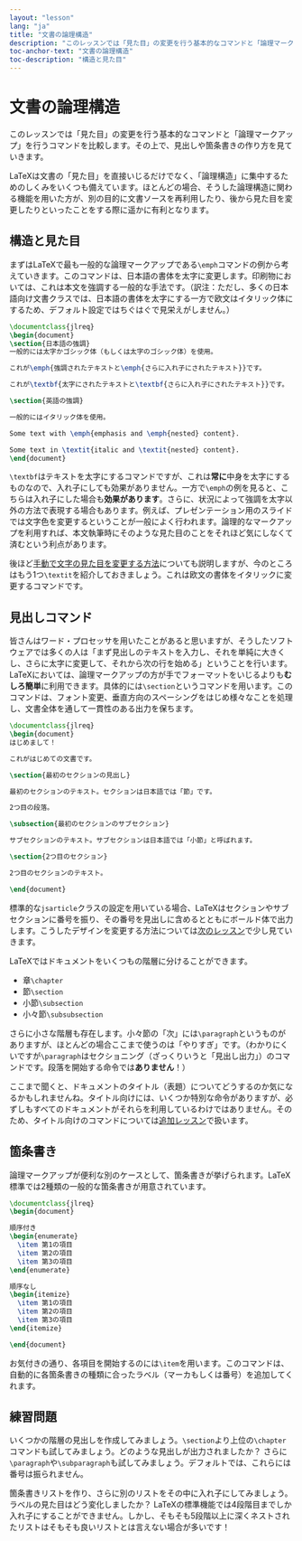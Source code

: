 ```yaml
---
layout: "lesson"
lang: "ja"
title: "文書の論理構造"
description: "このレッスンでは「見た目」の変更を行う基本的なコマンドと「論理マークアップ」を行うコマンドを比較します。その上で、見出しや箇条書きの作り方を見ていきます。"
toc-anchor-text: "文書の論理構造"
toc-description: "構造と見た目"
---
```


# 文書の論理構造

<span class="summary">このレッスンでは「見た目」の変更を行う基本的なコマンドと「論理マークアップ」を行うコマンドを比較します。その上で、見出しや箇条書きの作り方を見ていきます。</span>

LaTeXは文書の「見た目」を直接いじるだけでなく、「論理構造」に集中するためのしくみをいくつも備えています。ほとんどの場合、そうした論理構造に関わる機能を用いた方が、別の目的に文書ソースを再利用したり、後から見た目を変更したりといったことをする際に遥かに有利となります。

## 構造と見た目

まずはLaTeXで最も一般的な論理マークアップである`\emph`コマンドの例から考えていきます。このコマンドは、日本語の書体を太字に変更します。印刷物においては、これは本文を強調する一般的な手法です。（訳注：ただし、多くの日本語向け文書クラスでは、日本語の書体を太字にする一方で欧文はイタリック体にするため、デフォルト設定ではちぐはぐで見栄えがしません。）

```latex
\documentclass{jlreq}
\begin{document}
\section{日本語の強調}
一般的には太字かゴシック体（もしくは太字のゴシック体）を使用。

これが\emph{強調されたテキストと\emph{さらに入れ子にされたテキスト}}です。

これが\textbf{太字にされたテキストと\textbf{さらに入れ子にされたテキスト}}です。

\section{英語の強調}

一般的にはイタリック体を使用。

Some text with \emph{emphasis and \emph{nested} content}.

Some text in \textit{italic and \textit{nested} content}.
\end{document}
```

`\textbf`はテキストを太字にするコマンドですが、これは**常に**中身を太字にするものなので、入れ子にしても効果がありません。一方で`\emph`の例を見ると、こちらは入れ子にした場合も**効果があります**。さらに、状況によって強調を太字以外の方法で表現する場合もあります。例えば、プレゼンテーション用のスライドでは文字色を変更するということが一般によく行われます。論理的なマークアップを利用すれば、本文執筆時にそのような見た目のことをそれほど気にしなくて済むという利点があります。

後ほど[手動で文字の見た目を変更する方法](lesson-11)についても説明しますが、今のところはもう1つ`\textit`を紹介しておきましょう。これは欧文の書体をイタリックに変更するコマンドです。

## 見出しコマンド

皆さんはワード・プロセッサを用いたことがあると思いますが、そうしたソフトウェアでは多くの人は「まず見出しのテキストを入力し、それを単純に大きくし、さらに太字に変更して、それから次の行を始める」ということを行います。LaTeXにおいては、論理マークアップの方が手でフォーマットをいじるよりも**むしろ簡単**に利用できます。具体的には`\section`というコマンドを用います。このコマンドは、フォント変更、垂直方向のスペーシングをはじめ様々なことを処理し、文書全体を通して一貫性のある出力を保ちます。

```latex
\documentclass{jlreq}
\begin{document}
はじめまして！

これがはじめての文書です。

\section{最初のセクションの見出し}

最初のセクションのテキスト。セクションは日本語では「節」です。

2つ目の段落。

\subsection{最初のセクションのサブセクション}

サブセクションのテキスト。サブセクションは日本語では「小節」と呼ばれます。

\section{2つ目のセクション}

2つ目のセクションのテキスト。

\end{document}
```

標準的な`jsarticle`クラスの設定を用いている場合、LaTeXはセクションやサブセクションに番号を振り、その番号を見出しに含めるとともにボールド体で出力します。こうしたデザインを変更する方法については[次のレッスン](lesson-05)で少し見ていきます。

LaTeXではドキュメントをいくつもの階層に分けることができます。

- 章`\chapter`
- 節`\section`
- 小節`\subsection`
- 小々節`\subsubsection`

さらに小さな階層も存在します。小々節の「次」には`\paragraph`というものがありますが、ほとんどの場合ここまで使うのは「やりすぎ」です。（わかりにくいですが`\paragraph`はセクショニング（ざっくりいうと「見出し出力」）のコマンドです。段落を開始する命令では**ありません**！）

ここまで聞くと、ドキュメントのタイトル（表題）についてどうするのか気になるかもしれませんね。タイトル向けには、いくつか特別な命令がありますが、必ずしもすべてのドキュメントがそれらを利用しているわけではありません。そのため、タイトル向けのコマンドについては[追加レッスン](more-04)で扱います。

## 箇条書き

論理マークアップが便利な別のケースとして、箇条書きが挙げられます。LaTeX標準では2種類の一般的な箇条書きが用意されています。

```latex
\documentclass{jlreq}
\begin{document}

順序付き
\begin{enumerate}
  \item 第1の項目
  \item 第2の項目
  \item 第3の項目
\end{enumerate}

順序なし
\begin{itemize}
  \item 第1の項目
  \item 第2の項目
  \item 第3の項目
\end{itemize}

\end{document}
```

お気付きの通り、各項目を開始するのには`\item`を用います。このコマンドは、自動的に各箇条書きの種類に合ったラベル（マーカもしくは番号）を追加してくれます。

## 練習問題

いくつかの階層の見出しを作成してみましょう。`\section`より上位の`\chapter`コマンドも試してみましょう。どのような見出しが出力されましたか？ さらに`\paragraph`や`\subparagraph`も試してみましょう。デフォルトでは、これらには番号は振られません。

箇条書きリストを作り、さらに別のリストをその中に入れ子にしてみましょう。ラベルの見た目はどう変化しましたか？ LaTeXの標準機能では4段階目までしか入れ子にすることができません。しかし、そもそも5段階以上に深くネストされたリストはそもそも良いリストとは言えない場合が多いです！
